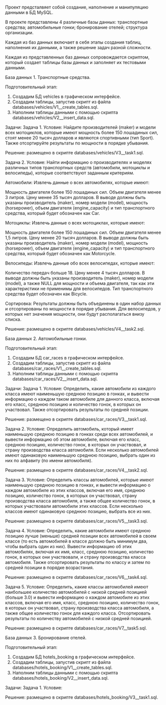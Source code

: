
Проект предсталвяет собой создание, наполнение и манипуляцию данными в БД MySQL.

В проекте представлены 4 различные базы данных:
транспортные средства;
автомобильные гонки;
бронирование отелей;
структура организации.

Каждая из баз данных включает в себя этапы создания таблиц, наполнения их данными, 
а также решение задач разной сложности.

Каждая из представленных баз данных сопровождается скриптом, 
который создает таблицы базы данных и заполняет их тестовыми данными. 

База данных 1. Транспортные средства.

Подготовительный этап:
1. Создадим БД vehicles в графическом интерфейсе.
2. Создадим таблицы, запустив скрипт из файла databases/vehicles/V1__create_tables.sql.
3. Наполним таблицы данными с помощью скрипта databases/vehicles/V2__insert_data.sql.

Задачи:
Задача 1.
Условие:
Найдите производителей (maker) и модели всех мотоциклов, которые имеют мощность более 150 лошадиных сил, 
стоят менее 20 тысяч долларов и являются спортивными (тип Sport). Также отсортируйте результаты 
по мощности в порядке убывания.

Решение:
размещено в скрипте databases/vehicles/V3__task1.sql.

Задача 2.
Условие:
Найти информацию о производителях и моделях различных типов транспортных средств 
(автомобили, мотоциклы и велосипеды), которые соответствуют заданным критериям.

Автомобили:
Извлечь данные о всех автомобилях, которые имеют:

Мощность двигателя более 150 лошадиных сил.
Объем двигателя менее 3 литров.
Цену менее 35 тысяч долларов.
В выводе должны быть указаны производитель (maker), номер модели (model), 
мощность (horsepower), объем двигателя (engine_capacity) 
и тип транспортного средства, который будет обозначен как Car.

Мотоциклы:
Извлечь данные о всех мотоциклах, которые имеют:

Мощность двигателя более 150 лошадиных сил.
Объем двигателя менее 1,5 литров.
Цену менее 20 тысяч долларов.
В выводе должны быть указаны производитель (maker), номер модели (model), 
мощность (horsepower), объем двигателя (engine_capacity) 
и тип транспортного средства, который будет обозначен как Motorcycle.

Велосипеды:
Извлечь данные обо всех велосипедах, которые имеют:

Количество передач больше 18.
Цену менее 4 тысяч долларов.
В выводе должны быть указаны производитель (maker), номер модели (model), 
а также NULL для мощности и объема двигателя, так как эти характеристики 
не применимы для велосипедов. Тип транспортного средства будет обозначен как Bicycle.

Сортировка:
Результаты должны быть объединены в один набор данных и отсортированы 
по мощности в порядке убывания. Для велосипедов, 
у которых нет значения мощности, они будут располагаться внизу списка.

Решение:
размещено в скрипте databases/vehicles/V4__task2.sql.


База данных 2. Автомобильные гонки.

Подготовительный этап:
1. Создадим БД car_races в графическом интерфейсе.
2. Создадим таблицы, запустив скрипт из файла databases/car_races/V1__create_tables.sql.
3. Наполним таблицы данными с помощью скрипта databases/car_races/V2__insert_data.sql.

Задачи:
Задача 1.
Условие:
Определить, какие автомобили из каждого класса имеют наименьшую среднюю позицию в гонках, 
и вывести информацию о каждом таком автомобиле для данного класса, включая его класс, 
среднюю позицию и количество гонок, в которых он участвовал. 
Также отсортировать результаты по средней позиции.

Решение:
размещено в скрипте databases/car_races/V3__task1.sql.

Задача 2.
Условие:
Определить автомобиль, который имеет наименьшую среднюю позицию в гонках среди всех автомобилей, 
и вывести информацию об этом автомобиле, включая его класс, среднюю позицию, количество гонок, 
в которых он участвовал, и страну производства класса автомобиля. 
Если несколько автомобилей имеют одинаковую наименьшую среднюю позицию, 
выбрать один из них по алфавиту (по имени автомобиля).

Решение:
размещено в скрипте databases/car_races/V4__task2.sql.

Задача 3.
Условие:
Определить классы автомобилей, которые имеют наименьшую среднюю позицию в гонках, 
и вывести информацию о каждом автомобиле из этих классов, включая его имя, 
среднюю позицию, количество гонок, в которых он участвовал, страну производства 
класса автомобиля, а также общее количество гонок, в которых участвовали 
автомобили этих классов. 
Если несколько классов имеют одинаковую среднюю позицию, выбрать все из них.

Решение:
размещено в скрипте databases/car_races/V5__task3.sql.

Задача 4.
Условие:
Определить, какие автомобили имеют среднюю позицию лучше (меньше) средней позиции 
всех автомобилей в своем классе (то есть автомобилей в классе должно быть минимум два, 
чтобы выбрать один из них). Вывести информацию об этих автомобилях, включая их имя, 
класс, среднюю позицию, количество гонок, в которых они участвовали, и 
страну производства класса автомобиля. 
Также отсортировать результаты по классу и затем по средней позиции в порядке возрастания.

Решение:
размещено в скрипте databases/car_races/V6__task4.sql.

Задача 5.
Условие:
Определить, какие классы автомобилей имеют наибольшее количество автомобилей с 
низкой средней позицией (больше 3.0) и вывести информацию о каждом автомобиле 
из этих классов, включая его имя, класс, среднюю позицию, количество гонок, 
в которых он участвовал, страну производства класса автомобиля, а также 
общее количество гонок для каждого класса. Отсортировать результаты по 
количеству автомобилей с низкой средней позицией.

Решение:
размещено в скрипте databases/car_races/V7__task5.sql.

База данных 3. Бронирование отелей.

Подготовительный этап:
1. Создадим БД hotels_booking в графическом интерфейсе.
2. Создадим таблицы, запустив скрипт из файла databases/hotels_booking/V1__create_tables.sql.
3. Наполним таблицы данными с помощью скрипта databases/hotels_booking/V2__insert_data.sql.

Задачи:
Задача 1.
Условие:


Решение:
размещено в скрипте databases/hotels_booking/V3__task1.sql.